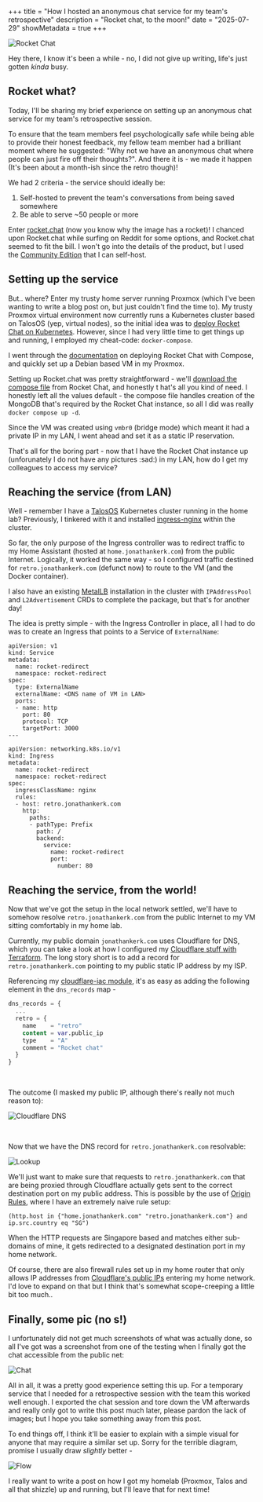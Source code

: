 +++
title = "How I hosted an anonymous chat service for my team's retrospective"
description = "Rocket chat, to the moon!"
date = "2025-07-29"
showMetadata = true
+++

![Rocket Chat](../../blogs/003-rocket-retro/images/rocket-retro.png)

Hey there, I know it's been a while - no, I did not give up writing, life's just gotten *kinda* busy.

## Rocket what?

Today, I'll be sharing my brief experience on setting up an anonymous chat service for my team's retrospective session.

To ensure that the team members feel psychologically safe while being able to provide their honest feedback, my fellow team member had a brilliant moment where he suggested: "Why not we have an anonymous chat where people can just fire off their thoughts?". And there it is - we made it happen (It's been about a month-ish since the retro though)!

We had 2 criteria - the service should ideally be: 

1. Self-hosted to prevent the team's conversations from being saved somewhere
1. Be able to serve ~50 people or more

Enter [rocket.chat](https://www.rocket.chat/) (now you know why the image has a rocket)! I chanced upon Rocket.chat while surfing on Reddit for some options, and Rocket.chat seemed to fit the bill. I won't go into the details of the product, but I used the [Community Edition](https://docs.rocket.chat/v1/docs/our-plans#community) that I can self-host.

## Setting up the service

But.. where? Enter my trusty home server running Proxmox (which I've been wanting to write a blog post on, but just couldn't find the time to). My trusty Proxmox virtual environment now currently runs a Kubernetes cluster based on TalosOS (yep, virtual nodes), so the initial idea was to [deploy Rocket Chat on Kubernetes](https://docs.rocket.chat/docs/configuring-rocketchat-with-kubernetes). However, since I had very little time to get things up and running, I employed my cheat-code: `docker-compose`.

I went through the [documentation](https://docs.rocket.chat/docs/deploy-with-docker-docker-compose) on deploying Rocket Chat with Compose, and quickly set up a Debian based VM in my Proxmox.

Setting up Rocket.chat was pretty straightforward - we'll [download the compose file](https://docs.rocket.chat/docs/deploy-with-docker-docker-compose#step-2-fetch-the-compose-file) from Rocket Chat, and honestly t hat's all you kind of need. I honestly left all the values default - the compose file handles creation of the MongoDB that's required by the Rocket Chat instance, so all I did was really `docker compose up -d`.

Since the VM was created using `vmbr0` (bridge mode) which meant it had a private IP in my LAN, I went ahead and set it as a static IP reservation. 

That's all for the boring part - now that I have the Rocket Chat instance up (unforunately I do not have any pictures :sad:) in my LAN, how do I get my colleagues to access my service?

## Reaching the service (from LAN)

Well - remember I have a [TalosOS](https://www.talos.dev/) Kubernetes cluster running in the home lab? Previously, I tinkered with it and installed [ingress-nginx](https://github.com/kubernetes/ingress-nginx) within the cluster.

So far, the only purpose of the Ingress controller was to redirect traffic to my Home Assistant (hosted at `home.jonathankerk.com`) from the public Internet. Logically, it worked the same way - so I configured traffic destined for `retro.jonathankerk.com` (defunct now) to route to the VM (and the Docker container).

I also have an existing [MetalLB](https://metallb.io/) installation in the cluster with `IPAddressPool` and `L2Advertisement` CRDs to complete the package, but that's for another day!

The idea is pretty simple - with the Ingress Controller in place, all I had to do was to create an Ingress that points to a Service of `ExternalName`:

```
apiVersion: v1
kind: Service
metadata:
  name: rocket-redirect
  namespace: rocket-redirect
spec:
  type: ExternalName
  externalName: <DNS name of VM in LAN>
  ports:
  - name: http
    port: 80
    protocol: TCP
    targetPort: 3000
---

apiVersion: networking.k8s.io/v1
kind: Ingress
metadata:
  name: rocket-redirect
  namespace: rocket-redirect
spec:
  ingressClassName: nginx
  rules:
  - host: retro.jonathankerk.com
    http:
      paths:
      - pathType: Prefix
        path: /
        backend:
          service:
            name: rocket-redirect
            port:
              number: 80
```

## Reaching the service, from the world!

Now that we've got the setup in the local network settled, we'll have to somehow resolve `retro.jonathankerk.com` from the public Internet to my VM sitting comfortably in my home lab.

Currently, my public domain `jonathankerk.com` uses Cloudflare for DNS, which you can take a look at how I configured my [Cloudflare stuff with Terraform](../002-cloudflare-iac/index.md). The long story short is to add a record for `retro.jonathankerk.com` pointing to my public static IP address by my ISP.

Referencing my [cloudflare-iac module](https://github.com/jonzxz/cloudflare-iac/blob/main/main.tf), it's as easy as adding the following element in the `dns_records` map -

```tf
dns_records = {
  ...
  retro = {
    name    = "retro"
    content = var.public_ip
    type    = "A"
    comment = "Rocket chat"
  }
}
```
<br/>

The outcome (I masked my public IP, although there's really not much reason to):

![Cloudflare DNS](images/cf-dns.png)

<br/>

Now that we have the DNS record for `retro.jonathankerk.com` resolvable:

![Lookup](images/dns-lookup.png)

We'll just want to make sure that requests to `retro.jonathankerk.com` that are being proxied through Cloudflare actually gets sent to the correct destination port on my public address. This is possible by the use of [Origin Rules](https://developers.cloudflare.com/rules/origin-rules/), where I have an extremely naive rule setup:

```
(http.host in {"home.jonathankerk.com" "retro.jonathankerk.com"} and ip.src.country eq "SG")
```

When the HTTP requests are Singapore based and matches either sub-domains of mine, it gets redirected to a designated destination port in my home network.

Of course, there are also firewall rules set up in my home router that only allows IP addresses from [Cloudflare's public IPs](https://www.cloudflare.com/ips/) entering my home network. I'd love to expand on that but I think that's somewhat scope-creeping a little bit too much..

## Finally, some pic (no s!)
I unfortunately did not get much screenshots of what was actually done, so all I've got was a screenshot from one of the testing when I finally got the chat accessible from the public net:

![Chat](./images/chat.png)

All in all, it was a pretty good experience setting this up. For a temporary service that I needed for a retrospective session with the team this worked well enough. I exported the chat session and tore down the VM afterwards and really only got to write this post much later, please pardon the lack of images; but I hope you take something away from this post. 

To end things off, I think it'll be easier to explain with a simple visual for anyone that may require a similar set up. Sorry for the terrible diagram, promise I usually draw *slightly* better -

![Flow](./images/flow.png)

I really want to write a post on how I got my homelab (Proxmox, Talos and all that shizzle) up and running, but I'll leave that for next time!


